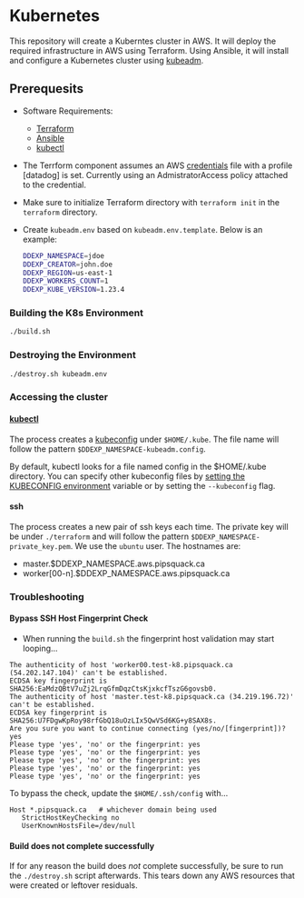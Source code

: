 # Kubernetes

This repository will create a Kuberntes cluster in AWS.
It will deploy the required infrastructure in AWS using Terraform.  Using Ansible, it will install and configure a Kubernetes cluster using [kubeadm](https://kubernetes.io/docs/setup/production-environment/tools/kubeadm/create-cluster-kubeadm/).

## Prerequesits

- Software Requirements:
  - [Terraform](https://learn.hashicorp.com/tutorials/terraform/install-cli)
  - [Ansible](https://docs.ansible.com/ansible/latest/installation_guide/intro_installation.html)
  - [kubectl](https://kubernetes.io/docs/reference/kubectl/overview/)
- The Terrform component assumes an AWS [credentials](https://docs.aws.amazon.com/cli/latest/userguide/cli-configure-files.html) file with a profile [datadog] is set.  Currently using an AdmistratorAccess policy attached to the credential.
- Make sure to initialize Terraform directory with `terraform init` in the `terraform` directory.

- Create `kubeadm.env` based on `kubeadm.env.template`. Below is an example:

  ```bash
  DDEXP_NAMESPACE=jdoe
  DDEXP_CREATOR=john.doe
  DDEXP_REGION=us-east-1
  DDEXP_WORKERS_COUNT=1
  DDEXP_KUBE_VERSION=1.23.4
  ```

### Building the K8s Environment

```bash
./build.sh
```

### Destroying the Environment

```bash
./destroy.sh kubeadm.env
```

### Accessing the cluster

#### [kubectl](https://kubernetes.io/docs/reference/kubectl/overview/)

The process creates a [kubeconfig](https://kubernetes.io/docs/concepts/configuration/organize-cluster-access-kubeconfig/) under `$HOME/.kube`. The file name will follow the pattern `$DDEXP_NAMESPACE-kubeadm.config`.

By default, kubectl looks for a file named config in the $HOME/.kube directory. You can specify other kubeconfig files by [setting the KUBECONFIG environment](https://kubernetes.io/docs/tasks/access-application-cluster/configure-access-multiple-clusters/#set-the-kubeconfig-environment-variable) variable or by setting the `--kubeconfig` flag.

#### ssh

The process creates a new pair of ssh keys each time. The private key will be under `./terraform` and will follow the pattern `$DDEXP_NAMESPACE-private_key.pem`. We use the `ubuntu` user. The hostnames are:

- master.$DDEXP_NAMESPACE.aws.pipsquack.ca
- worker[00-n].$DDEXP_NAMESPACE.aws.pipsquack.ca

### Troubleshooting

#### Bypass SSH Host Fingerprint Check

- When running the `build.sh` the fingerprint host validation may start looping...

```text
The authenticity of host 'worker00.test-k8.pipsquack.ca (54.202.147.104)' can't be established.
ECDSA key fingerprint is SHA256:EaMdzQBtV7uZj2LrqGfmDqzCtsKjxkcfTszG6govsb0.
The authenticity of host 'master.test-k8.pipsquack.ca (34.219.196.72)' can't be established.
ECDSA key fingerprint is SHA256:U7FDgwKpRoy98rfGbQ18uOzLIx5QwVSd6KG+y8SAX8s.
Are you sure you want to continue connecting (yes/no/[fingerprint])? yes
Please type 'yes', 'no' or the fingerprint: yes
Please type 'yes', 'no' or the fingerprint: yes
Please type 'yes', 'no' or the fingerprint: yes
Please type 'yes', 'no' or the fingerprint: yes
Please type 'yes', 'no' or the fingerprint: yes

```

To bypass the check, update the `$HOME/.ssh/config` with...

```text
Host *.pipsquack.ca   # whichever domain being used
   StrictHostKeyChecking no
   UserKnownHostsFile=/dev/null
```

#### Build does not complete successfully

If for any reason the build does *not* complete successfully, be sure to run the `./destroy.sh` script afterwards.  This tears down any AWS resources that were created or leftover residuals.
